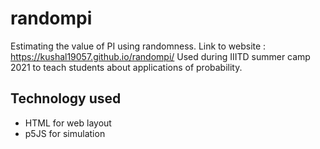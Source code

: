 # randompi
Estimating the value of PI using randomness.
Link to website : https://kushal19057.github.io/randompi/
Used during IIITD summer camp 2021 to teach students about applications of probability.

## Technology used
- HTML for web layout 
- p5JS for simulation
